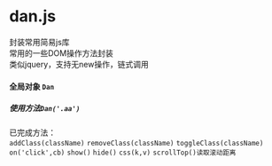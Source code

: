 # dan.js
封装常用简易js库   
常用的一些DOM操作方法封装   
类似jquery，支持无new操作，链式调用   
#### 全局对象 `Dan`   
##### 使用方法`Dan('.aa')`   
已完成方法：   
`addClass(className)` `removeClass(className)` `toggleClass(className)` `on('click',cb)` `show()` `hide()` `css(k,v)` `scrollTop()读取滚动距离` 

